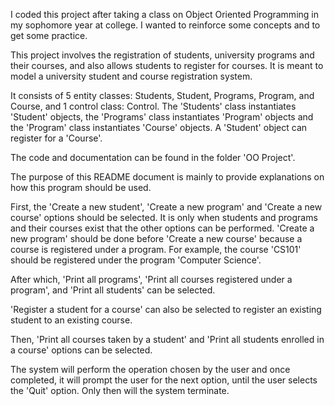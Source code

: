 I coded this project after taking a class on Object Oriented Programming in my sophomore year at college. I wanted to reinforce some concepts and to get some practice.

This project involves the registration of students, university programs and their courses, and also allows students to register for courses. It is meant to model a university student and course registration system. 

It consists of 5 entity classes: Students, Student, Programs, Program, and Course, and 1 control class: Control.
The 'Students' class instantiates 'Student' objects, the 'Programs' class instantiates 'Program' objects and the 'Program' class instantiates 'Course' objects. A 'Student' object can register for a 'Course'.

The code and documentation can be found in the folder 'OO Project'. 

The purpose of this README document is mainly to provide explanations on how this program should be used.

First, the 'Create a new student', 'Create a new program' and 'Create a new course' options should be selected. It is only when students and programs and their courses exist that the other options can be performed. 
'Create a new program' should be done before 'Create a new course' because a course is registered under a program. For example, the course 'CS101' should be registered under the program 'Computer Science'.

After which, 'Print all programs', 'Print all courses registered under a program', and 'Print all students' can be selected.

'Register a student for a course' can also be selected to register an existing student to an existing course. 

Then, 'Print all courses taken by a student' and 'Print all students enrolled in a course' options can be selected.

The system will perform the operation chosen by the user and once completed, it will prompt the user for the next option, until the user selects the 'Quit' option. Only then will the system terminate.

